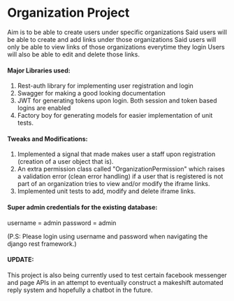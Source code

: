 # Organization Project

Aim is to be able to create users under specific organizations
Said users will be able to create and add links under those organizations
Said users will only be able to view links of those organizations everytime they login
Users will also be able to edit and delete those links.

#### Major Libraries used:
1. Rest-auth library for implementing user registration and login
2. Swagger for making a good looking documentation
3. JWT for generating tokens upon login. Both session and token based logins
are enabled
4. Factory boy for generating models for easier implementation of unit tests.


#### Tweaks and Modifications:
1. Implemented a signal that made makes user a staff upon registration (creation of a user object that is).
2. An extra permission class called "OrganizationPermission" which raises a validation error (clean error handling)
if a user that is registered is not part of an organization tries to view
and/or modify the iframe links.
3. Implemented unit tests to add, modify and delete iframe links.

#### Super admin credentials for the existing database:
username = admin
password = admin

(P.S: Please login using username and password when navigating the django rest framework.)


#### UPDATE:
This project is also being currently used to test certain facebook messenger and page APIs in an attempt to eventually construct a makeshift automated reply system and hopefully a chatbot in the future.
